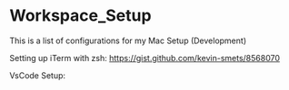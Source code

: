# Workspace_Setup
This is a list of configurations for my Mac Setup (Development)


Setting up iTerm with zsh: 
https://gist.github.com/kevin-smets/8568070

VsCode Setup:
